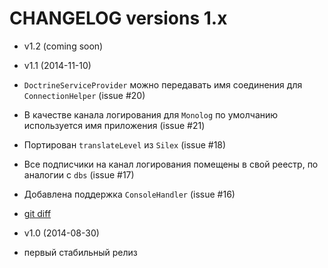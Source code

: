 CHANGELOG versions 1.x
======================

* v1.2 (coming soon)

* v1.1 (2014-11-10)

 * `DoctrineServiceProvider` можно передавать имя соединения для `ConnectionHelper` (issue #20)
 * В качестве канала логирования для `Monolog` по умолчанию используется имя приложения (issue #21)
 * Портирован `translateLevel` из `Silex` (issue #18)
 * Все подписчики на канал логирования помещены в свой реестр, по аналогии с `dbs` (issue #17)
 * Добавлена поддержка `ConsoleHandler` (issue #16)
 * [git diff](https://github.com/kamilsk/CilexServiceProviders/compare/v1.0...v1.1)

* v1.0 (2014-08-30)

 * первый стабильный релиз
